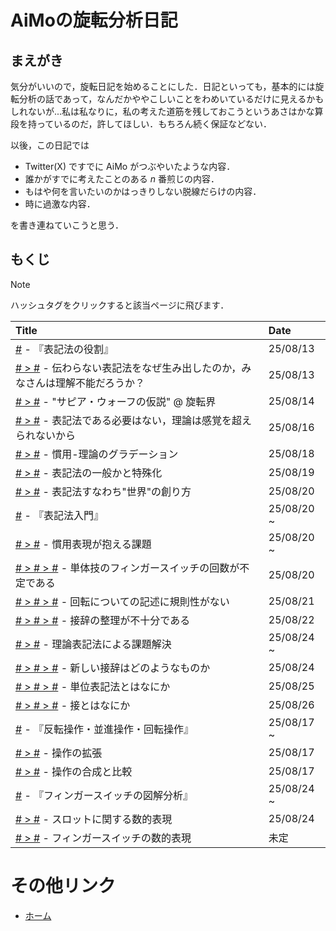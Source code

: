 # AiMoの旋転分析日記
## まえがき
気分がいいので，旋転日記を始めることにした．日記といっても，基本的には旋転分析の話であって，なんだかややこしいことをわめいているだけに見えるかもしれないが...私は私なりに，私の考えた道筋を残しておこうというあさはかな算段を持っているのだ，許してほしい．もちろん続く保証などない．

以後，この日記では
- Twitter(X) ですでに AiMo がつぶやいたような内容．
- 誰かがすでに考えたことのある $n$ 番煎じの内容．
- もはや何を言いたいのかはっきりしない脱線だらけの内容．
- 時に過激な内容．

を書き連ねていこうと思う．

## もくじ

> [!Note]
> ハッシュタグをクリックすると該当ページに飛びます．


|Title|Date|
|:-|:-|
|[#](role_of_notations.md) - 『表記法の役割』|25/08/13|
|[# > #](role_of_notations.md#伝わらない表記法をなぜ生み出したのかみなさんは理解不能だろうか) - 伝わらない表記法をなぜ生み出したのか，みなさんは理解不能だろうか？|25/08/13|
|[# > #](role_of_notations.md#サピア・ウォーフの仮説--旋転界) - "サピア・ウォーフの仮説" @ 旋転界|25/08/14|
|[# > #](role_of_notations.md#表記法である必要はない理論は感覚を超えられないから) - 表記法である必要はない，理論は感覚を超えられないから|25/08/16|
|[# > #](role_of_notations.md#慣用-理論のグラデーション) - 慣用-理論のグラデーション|25/08/18|
|[# > #](role_of_notations.md#表記法の一般かと特殊化) - 表記法の一般かと特殊化|25/08/19|
|[# > #](role_of_notations.md#表記法すなわち世界の創り方) - 表記法すなわち"世界"の創り方|25/08/20|
|[#](an_introduction_of_notation.md) - 『表記法入門』|25/08/20 ~|
|[# > #](an_introduction_of_notation.md#慣用表現が抱える課題) - 慣用表現が抱える課題|25/08/20 ~|
|[# > # > #](an_introduction_of_notation.md#単体技のフィンガースイッチの回数が不定である) - 単体技のフィンガースイッチの回数が不定である|25/08/20|
|[# > # > #](an_introduction_of_notation.md#回転についての記述に規則性がない) - 回転についての記述に規則性がない|25/08/21|
|[# > # > #](an_introduction_of_notation.md#接辞の整理が不十分である) - 接辞の整理が不十分である|25/08/22|
|[# > #](an_introduction_of_notation.md#理論表記法による課題解決) - 理論表記法による課題解決|25/08/24 ~|
|[# > # > #](an_introduction_of_notation.md#新しい接辞はどのようなものか) - 新しい接辞はどのようなものか|25/08/24|
|[# > # > #](an_introduction_of_notation.md#単位表記法とはなにか) - 単位表記法とはなにか|25/08/25|
|[# > # > #](an_introduction_of_notation.md#接とはなにか) - 接とはなにか|25/08/26|
|[#](expansion_of_operations.md) - 『反転操作・並進操作・回転操作』|25/08/17 ~ |
|[# > #](expansion_of_operations.md#操作の拡張) - 操作の拡張|25/08/17|
|[# > #](expansion_of_operations.md#操作の合成と比較) - 操作の合成と比較|25/08/17|
|[#](expansion_of_operations.md) - 『フィンガースイッチの図解分析』|25/08/24 ~|
|[# > #](expansion_of_operations.md#スロットに関する数的表現) - スロットに関する数的表現|25/08/24|
|[# > #](expansion_of_operations.md#フィンガースイッチの数的表現) - フィンガースイッチの数的表現|未定|



# その他リンク
- [ホーム](../README.md)